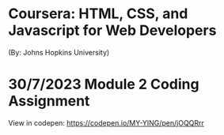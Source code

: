 # Coursera: HTML, CSS, and Javascript for Web Developers #
(By: Johns Hopkins University)

# 30/7/2023 Module 2 Coding Assignment
View in codepen: https://codepen.io/MY-YING/pen/jOQQRrr

